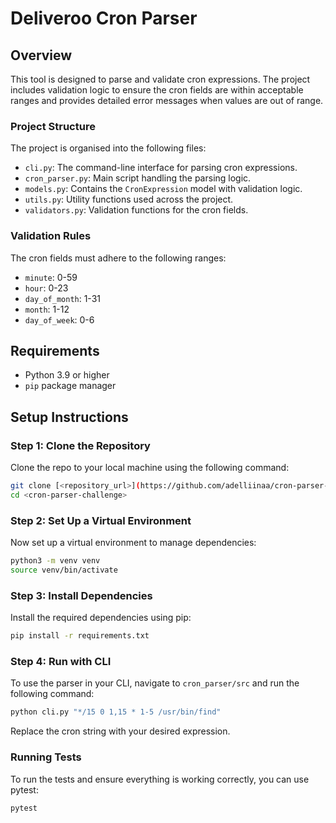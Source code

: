 # Deliveroo Cron Parser

## Overview

This tool is designed to parse and validate cron expressions. 
The project includes validation logic to ensure the cron fields are within acceptable ranges and provides detailed
error messages when values are out of range.

### Project Structure

The project is organised into the following files:

- `cli.py`: The command-line interface for parsing cron expressions.
- `cron_parser.py`: Main script handling the parsing logic.
- `models.py`: Contains the `CronExpression` model with validation logic.
- `utils.py`: Utility functions used across the project.
- `validators.py`: Validation functions for the cron fields.

### Validation Rules

The cron fields must adhere to the following ranges:

- `minute`: 0-59
- `hour`: 0-23
- `day_of_month`: 1-31
- `month`: 1-12
- `day_of_week`: 0-6


## Requirements

- Python 3.9 or higher
- `pip` package manager

## Setup Instructions

### Step 1: Clone the Repository

Clone the repo to your local machine using the following command:

```sh
git clone [<repository_url>](https://github.com/adelliinaa/cron-parser-challenge.git)
cd <cron-parser-challenge>
```

### Step 2: Set Up a Virtual Environment

Now set up a virtual environment to manage dependencies:

```sh
python3 -m venv venv
source venv/bin/activate
```

### Step 3: Install Dependencies
Install the required dependencies using pip:

```sh
pip install -r requirements.txt
```

### Step 4: Run with CLI
To use the parser in your CLI, navigate to `cron_parser/src` and run
the following command:

```sh
python cli.py "*/15 0 1,15 * 1-5 /usr/bin/find"

```

Replace the cron string with your desired expression.

### Running Tests

To run the tests and ensure everything is working correctly, you can use pytest:

```sh
pytest
```
